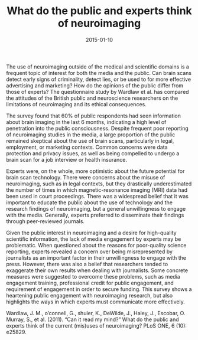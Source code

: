 ﻿---
layout: post
title: "What do the public and experts think of neuroimaging"
date: 2015-01-10
---
The use of neuroimaging outside of the medical and scientific domains is a frequent topic of interest for both the media and the public. Can brain scans detect early signs of criminality, detect lies, or be used to for more effective advertising and marketing? How do the opinions of the public differ from those of experts? The questionnaire study by Wardlaw et al. has compared the attitudes of the British public and neuroscience researchers on the limitations of neuroimaging and its ethical consequences.

The survey found that 60% of public respondents had seen information about brain imaging in the last 6 months, 
indicating a high level of penetration into the public consciousness. Despite frequent poor reporting of neuroimaging studies in the media, a large proportion of the public remained skeptical about the use of brain scans, particularly in legal, employment, or marketing contexts. Common concerns were data protection and privacy issues, as well as being compelled to undergo a brain scan for a job interview or health insurance.

Experts were, on the whole, more optimistic about the future potential for brain scan technology. There were concerns about the misuse of neuroimaging, such as in legal contexts, but they drastically underestimated the number of times in which magnetic-resonance imaging (MRI) data had been used in court proceedings. There was a widespread belief that it was important to educate the public about the use of technology and the research findings of neuroimaging, but a general unwillingness to engage with the media. Generally, experts preferred to disseminate their findings through peer-reviewed journals.

Given the public interest in neuroimaging and a desire for high-quality scientific information, the lack of media engagement by experts may be problematic. When questioned about the reasons for poor-quality science reporting, experts revealed a concern over being misrepresented by journalists as an important factor in their unwillingness to engage with the press. However, there was also a belief that researchers tended to exaggerate their own results when dealing with journalists. Some concrete measures were suggested to overcome these problems, such as media engagement training, professional credit for public engagement, and requirement of engagement in order to secure funding. This survey shows a heartening public engagement with neuroimaging research, but also highlights the ways in which experts must communicate more effectively.


Wardlaw, J. M., o’connell, G., shuler, K., DeWilde, J., Haley, J., Escobar, O. Murray, S., et al. (2011).  “Can it read my mind?” What do the public and experts think of the current (mis)uses of neuroimaging? PLoS ONE, 6 (10): e25829.
